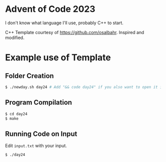 # Advent of Code 2023

I don't know what language I'll use, probably C++ to start.

C++ Template courtesy of https://github.com/osalbahr. Inspired and modified.

# Example use of Template

## Folder Creation

```bash
$ ./newday.sh day24 # Add "&& code day24" if you also want to open it in Visual Studio Code
```

## Program Compilation

```bash
$ cd day24
$ make
```

## Running Code on Input

Edit `input.txt` with your input.

```bash
$ ./day24
```
